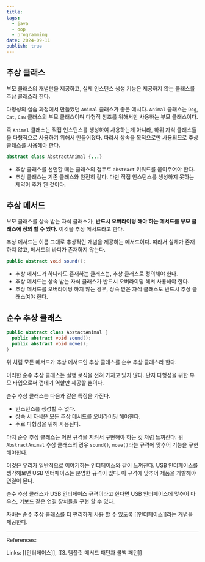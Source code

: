 ```yaml
---
title: 
tags:
  - java
  - oop
  - programming
date: 2024-09-11
publish: true
---
```

## 추상 클래스
부모 클래스의 개념만을 제공하고, 실제 인스턴스 생성 기능은 제공하지 않는 클래스를 추상 클래스라 한다.

다형성의 실습 과정에서 만들었던 `Animal` 클래스가 좋은 예시다.
`Animal` 클래스는 `Dog`, `Cat`, `Caw` 클래스의 부모 클래스이며 다형적 참조를 위해서만 사용하는 부모 클래스이다.

즉 `Animal` 클래스는 직접 인스턴스를 생성하여 사용하는게 아니라, 하위 자식 클래스들을 다형적으로 사용하기 위해서 만들어졌다. 따라서 상속을 목적으로만 사용되므로 추상 클래스를 사용해야 한다.

```java
abstract class AbstractAnimal {...}
```

- 추상 클래스를 선언할 때는 클래스의 접두로 `abstract` 키워드를 붙여주어야 한다.
- 추상 클래스는 기존 클래스와 완전히 같다. 다만 직접 인스턴스를 생성하지 못하는 제약이 추가 된 것이다.
## 추상 메서드
부모 클래스를 상속 받는  자식 클래스가, **반드시 오버라이딩 해야 하는 메서드를 부모 클래스에 정의 할 수 있다.** 이것을 추상 메서드라고 한다.

추상 메서드는 이름 그대로 추상적인 개념을 제공하는 메서드이다. 따라서 실체가 존재하지 않고, 메서드의 바디가 존재하지 않는다.

```java
public abstract void sound();
```

- 추상 메서드가 하나라도 존재하는 클래스는, 추상 클래스로 정의해야 한다.
- 추상 메서드는 상속 받는 자식 클래스가 반드시 오버라이딩 해서 사용해야 한다.
- 추상 메서드를 오버라이딩 하지 않는 경우, 상속 받은 자식 클래스도 반드시 추상 클래스여야 한다.

## 순수 추상 클래스
```java
public abstract class AbstactAnimal {  
  public abstract void sound();  
  public abstract void move();
}
```
위 처럼 모든 메서드가 추상 메서드인 추상 클래스를 순수 추상 클래스라 한다.

이러한 순수 추상 클래스는 실행 로직을 전혀 가지고 있지 않다. 단지 다형성을 위한 부모 타입으로써 껍데기 역할만 제공할 뿐이다.

순수 추상 클래스는 다음과 같은 특징을 가진다.
- 인스턴스를 생성할 수 없다.
- 상속 시 자식은 모든 추상 메서드를 오버라이딩 해야한다.
- 주로 다형성을 위해 사용된다.

마치 순수 추상 클래스는 어떤 규격을 지켜서 구현해야 하는 것 처럼 느껴진다. 위 `AbstractAnimal` 추상 클래스의 경우 `sound()`, `move()`라는 규격에 맞추어 기능을 구현 해야한다.

이것은 우리가 일반적으로 이야기하는 인터페이스와 같이 느껴진다. USB 인터페이스를 생각해보면 USB 인터페이스는 분명한 규격이 있다. 이 규격에 맞추어 제품을 개발해야 연결이 된다.

순수 추상 클래스가 USB 인터페이스 규격이라고 한다면 USB 인터페이스에 맞추어 마우스, 키보드 같은 연결 장치들을 구현 할 수 있다.

자바는 순수 추상 클래스를 더 편리하게 사용 할 수 있도록 [[인터페이스]]라는 개념을 제공한다.

---
References: 

Links: [[인터페이스]], [[3. 템플릿 메서드 패턴과 콜백 패턴]]